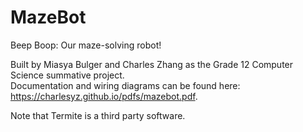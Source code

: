 # MazeBot
Beep Boop: Our maze-solving robot!

Built by Miasya Bulger and Charles Zhang as the Grade 12 Computer Science summative project.  
Documentation and wiring diagrams can be found here: https://charlesyz.github.io/pdfs/mazebot.pdf.  

Note that Termite is a third party software.
